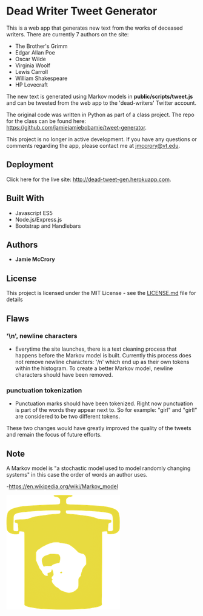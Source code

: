 # Dead Writer Tweet Generator

This is a web app that generates new text from the works of deceased writers.
There are currently 7 authors on the site:

* The Brother's Grimm
* Edgar Allan Poe
* Oscar Wilde
* Virginia Woolf
* Lewis Carroll
* William Shakespeare
* HP Lovecraft

The new text is generated using Markov models in **public/scripts/tweet.js** and can be tweeted from the web app to the 'dead-writers' Twitter account.

The original code was written in Python as part of a class project. The repo for the class can be found here: https://github.com/jamiejamiebobamie/tweet-generator.

This project is no longer in active development. If you have any questions or comments regarding the app, please contact me at jmccrory@vt.edu.

## Deployment

Click here for the live site: http://dead-tweet-gen.herokuapp.com.

## Built With

* Javascript ES5
* Node.js/Express.js
* Bootstrap and Handlebars

## Authors

* **Jamie McCrory**

## License

This project is licensed under the MIT License - see the [LICENSE.md](LICENSE.md) file for details

## Flaws

### '\n', newline characters
* Everytime the site launches, there is a text cleaning process that happens before the Markov model is built. Currently this process does not remove newline characters: '/n' which end up as their own tokens within the histogram. To create a better Markov model, newline characters should have been removed.
### punctuation tokenization
* Punctuation marks should have been tokenized. Right now punctuation is part of the words they appear next to. So for example: "girl" and "girl!" are considered to be two different tokens.

These two changes would have greatly improved the quality of the tweets and remain the focus of future efforts.

## Note

A Markov model is "a stochastic model used to model randomly changing systems" in this case the order of words an author uses.

-https://en.wikipedia.org/wiki/Markov_model

![alt text](./public/imgs/icon_jar.png)
